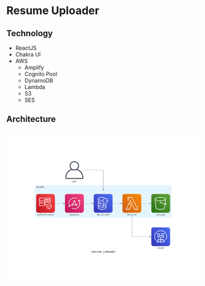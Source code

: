 # Resume Uploader



## Technology

- ReactJS
- Chakra UI
- AWS
    * Amplify
    * Cognito Pool
    * DynamoDB
    * Lambda
    * S3
    * SES


## Architecture

![resume uploader cloud architecture diagram](/src/assets/resume_uploader.png)
